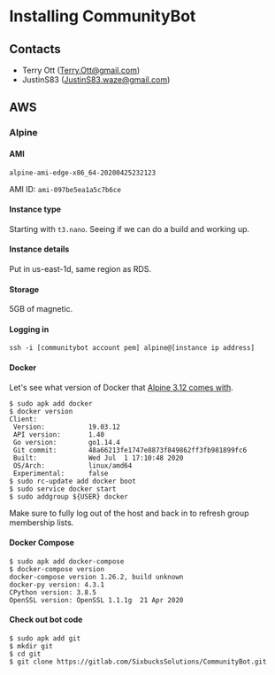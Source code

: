 # Installing CommunityBot

## Contacts

* Terry Ott (Terry.Ott@gmail.com)
* JustinS83 (JustinS83.waze@gmail.com)

## AWS

### Alpine

#### AMI

`alpine-ami-edge-x86_64-20200425232123`

AMI ID: `ami-097be5ea1a5c7b6ce`

#### Instance type

Starting with `t3.nano`.  Seeing if we can do a build and working up.

#### Instance details

Put in us-east-1d, same region as RDS.


#### Storage

5GB of magnetic.


#### Logging in

`ssh -i [communitybot account pem] alpine@[instance ip address]`

#### Docker

Let's see what version of Docker that [Alpine 3.12 comes with](https://wiki.alpinelinux.org/wiki/Docker).

```
$ sudo apk add docker
$ docker version
Client:
 Version:           19.03.12
 API version:       1.40
 Go version:        go1.14.4
 Git commit:        48a66213fe1747e8873f849862ff3fb981899fc6
 Built:             Wed Jul  1 17:10:48 2020
 OS/Arch:           linux/amd64
 Experimental:      false
$ sudo rc-update add docker boot
$ sudo service docker start
$ sudo addgroup ${USER} docker
```

Make sure to fully log out of the host and back in to refresh group
membership lists.

#### Docker Compose

```
$ sudo apk add docker-compose
$ docker-compose version
docker-compose version 1.26.2, build unknown
docker-py version: 4.3.1
CPython version: 3.8.5
OpenSSL version: OpenSSL 1.1.1g  21 Apr 2020
```

#### Check out bot code

```
$ sudo apk add git
$ mkdir git
$ cd git
$ git clone https://gitlab.com/SixbucksSolutions/CommunityBot.git
```

